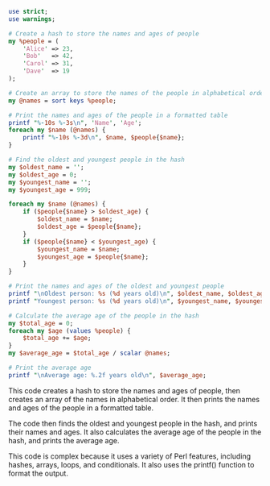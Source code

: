 ```perl
use strict;
use warnings;

# Create a hash to store the names and ages of people
my %people = (
    'Alice' => 23,
    'Bob'   => 42,
    'Carol' => 31,
    'Dave'  => 19
);

# Create an array to store the names of the people in alphabetical order
my @names = sort keys %people;

# Print the names and ages of the people in a formatted table
printf "%-10s %-3s\n", 'Name', 'Age';
foreach my $name (@names) {
    printf "%-10s %-3d\n", $name, $people{$name};
}

# Find the oldest and youngest people in the hash
my $oldest_name = '';
my $oldest_age = 0;
my $youngest_name = '';
my $youngest_age = 999;

foreach my $name (@names) {
    if ($people{$name} > $oldest_age) {
        $oldest_name = $name;
        $oldest_age = $people{$name};
    }
    if ($people{$name} < $youngest_age) {
        $youngest_name = $name;
        $youngest_age = $people{$name};
    }
}

# Print the names and ages of the oldest and youngest people
printf "\nOldest person: %s (%d years old)\n", $oldest_name, $oldest_age;
printf "Youngest person: %s (%d years old)\n", $youngest_name, $youngest_age;

# Calculate the average age of the people in the hash
my $total_age = 0;
foreach my $age (values %people) {
    $total_age += $age;
}
my $average_age = $total_age / scalar @names;

# Print the average age
printf "\nAverage age: %.2f years old\n", $average_age;
```

This code creates a hash to store the names and ages of people, then creates an array of the names in alphabetical order. It then prints the names and ages of the people in a formatted table.

The code then finds the oldest and youngest people in the hash, and prints their names and ages. It also calculates the average age of the people in the hash, and prints the average age.

This code is complex because it uses a variety of Perl features, including hashes, arrays, loops, and conditionals. It also uses the printf() function to format the output.